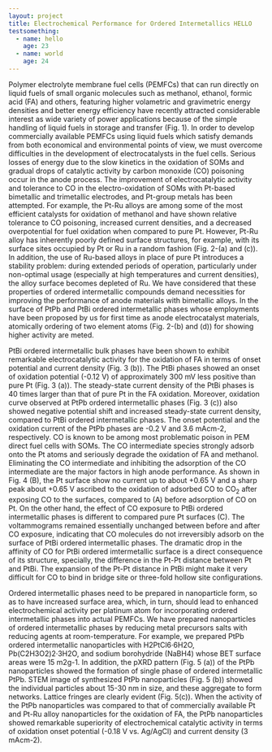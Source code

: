 ```yaml
---
layout: project
title: Electrochemical Performance for Ordered Intermetallics HELLO
testsomething:
  - name: hello
    age: 23
  - name: world
    age: 24
---
```

Polymer electrolyte membrane fuel cells (PEMFCs) that can run directly on liquid fuels of small organic molecules such as methanol, ethanol, formic acid (FA) and others, featuring higher volametric and gravimetric energy densities and better energy efficiency have recently attracted considerable interest as wide variety of power applications because of the simple handling of liquid fuels in storage and transfer (Fig. 1). In order to develop commercially available PEMFCs using liquid fuels which satisfy demands from both economical and environmental points of view, we must overcome difficulties in the development of electrocatalysts in the fuel cells. Serious losses of energy due to the slow kinetics in the oxidation of SOMs and gradual drops of catalytic activity by carbon monoxide (CO) poisoning occur in the anode process. The improvement of electrocatalytic activity and tolerance to CO in the electro-oxidation of SOMs with Pt-based bimetallic and trimetallic electrodes, and Pt-group metals has been attempted. For example, the Pt-Ru alloys are among some of the most efficient catalysts for oxidation of methanol and have shown relative tolerance to CO poisoning, increased current densities, and a decreased overpotential for fuel oxidation when compared to pure Pt. However, Pt-Ru alloy has inherently poorly defined surface structures, for example, with its surface sites occupied by Pt or Ru in a random fashion (Fig. 2-(a) and (c)).  In addition, the use of Ru-based alloys in place of pure Pt introduces a stability problem: during extended periods of operation, particularly under non-optimal usage (especially at high temperatures and current densities), the alloy surface becomes depleted of Ru. We have considered that these properties of ordered intermetallic compounds demand necessities for improving the performance of anode materials with bimetallic alloys. In the surface of PtPb and PtBi ordered intermetallic phases whose employments have been proposed by us for first time as anode electrocatalyst materials, atomically ordering of two element atoms (Fig. 2-(b) and (d)) for showing higher activity are meted.

PtBi ordered intermetallic bulk phases have been shown to exhibit remarkable electrocatalytic activity for the oxidation of FA in terms of onset potential and current density (Fig. 3 (b)).  The PtBi phases showed an onset of oxidation potential (-0.12 V) of approximately 300 mV less positive than pure Pt (Fig. 3 (a)).  The steady-state current density of the PtBi phases is 40 times larger than that of pure Pt in the FA oxidation.  Moreover, oxidation curve observed at PtPb ordered intermetallic phases (Fig. 3 (c)) also showed negative potential shift and increased steady-state current density, compared to PtBi ordered intermetallic phases.  The onset potential and the oxidation current of the PtPb phases are -0.2 V and 3.6 mAcm-2, respectively. CO is known to be among most problematic poison in PEM direct fuel cells with SOMs.  The CO intermediate species strongly adsorb onto the Pt atoms and seriously degrade the oxidation of FA and methanol.  Eliminating the CO intermediate and inhibiting the adsorption of the CO intermediate are the major factors in high anode performance.  As shown in Fig. 4 (B), the Pt surface show no current up to about +0.65 V and a sharp peak about +0.65 V ascribed to the oxidation of adsorbed CO to CO<sub>2</sub> after exposing CO to the surfaces, compared to (A) before adsorption of CO on Pt. On the other hand, the effect of CO exposure to PtBi ordered intermetallic phases is different to compared pure Pt surfaces (C).  The voltammograms remained essentially unchanged between before and after CO exposure, indicating that CO molecules do not irreversibly adsorb on the surface of PtBi ordered intermetallic phases.  The dramatic drop in the affinity of CO for PtBi ordered imtermetallic surface is a direct consequence of its structure, specially, the difference in the Pt-Pt distance between Pt and PtBi. The expansion of the Pt-Pt distance in PtBi might make it very difficult for CO to bind in bridge site or three-fold hollow site configurations.

Ordered intermetallic phases need to be prepared in nanoparticle form, so as to have increased surface area, which, in turn, should lead to enhanced electrochemical activity per platinum atom for incorporating ordered intermetallic phases into actual PEMFCs. We have prepared nanoparticles of ordered intermetallic phases by reducing metal precursors salts with reducing agents at room-temperature. For example, we prepared PtPb ordered intermetallic nanoparticles with H2PtCl6·6H2O, Pb(C2H3O2)2·3H2O, and sodium borohydride (NaBH4) whose BET surface areas were 15 m2g-1. In addition, the pXRD pattern (Fig. 5 (a)) of the PtPb nanoparticles showed the formation of single phase of ordered intermetallic PtPb. STEM image of synthesized PtPb nanoparticles (Fig. 5 (b)) showed the individual particles about 15-30 nm in size, and these aggregate to form networks.  Lattice fringes are clearly evident (Fig. 5(c)). When the activity of the PtPb nanoparticles was compared to that of commercially available Pt and Pt-Ru alloy nanoparticles for the oxidation of FA, the PtPb nanoparticles showed remarkable superiority of electrochemical catalytic activity in terms of oxidation onset potential (-0.18 V vs. Ag/AgCl) and current density (3 mAcm-2).
